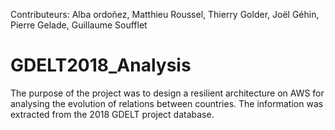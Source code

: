 Contributeurs: Alba ordoñez, Matthieu Roussel, Thierry Golder, Joël Géhin, Pierre Gelade, Guillaume Soufflet

# GDELT2018_Analysis

The purpose of the project was to design a resilient architecture on AWS for analysing the evolution of relations between countries. 
The information was extracted from the 2018 GDELT project database.
